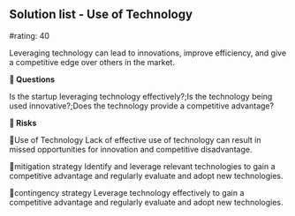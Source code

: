 

## Solution list - Use of Technology

#rating: 40


Leveraging technology can lead to innovations, improve efficiency, and give a competitive edge over others in the market.

**💭 Questions**

Is the startup leveraging technology effectively?;Is the technology being used innovative?;Does the technology provide a competitive advantage?

**🚨 Risks**

🚨Use of Technology
Lack of effective use of technology can result in missed opportunities for innovation and competitive disadvantage.

🚨mitigation strategy
Identify and leverage relevant technologies to gain a competitive advantage and regularly evaluate and adopt new technologies.

🚨contingency strategy
Leverage technology effectively to gain a competitive advantage and regularly evaluate and adopt new technologies.




